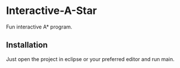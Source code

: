 # Interactive-A-Star
Fun interactive A* program.
## Installation
Just open the project in eclipse or your preferred editor and run main.
